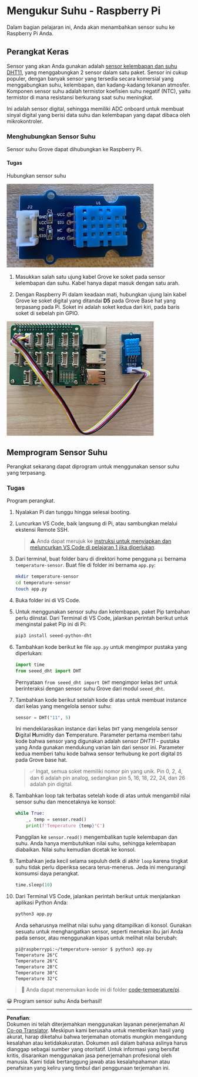 <!--
CO_OP_TRANSLATOR_METADATA:
{
  "original_hash": "7678f7c67b97ee52d5727496dcd7d346",
  "translation_date": "2025-08-28T01:40:16+00:00",
  "source_file": "2-farm/lessons/1-predict-plant-growth/pi-temp.md",
  "language_code": "id"
}
-->
# Mengukur Suhu - Raspberry Pi

Dalam bagian pelajaran ini, Anda akan menambahkan sensor suhu ke Raspberry Pi Anda.

## Perangkat Keras

Sensor yang akan Anda gunakan adalah [sensor kelembapan dan suhu DHT11](https://www.seeedstudio.com/Grove-Temperature-Humidity-Sensor-DHT11.html), yang menggabungkan 2 sensor dalam satu paket. Sensor ini cukup populer, dengan banyak sensor yang tersedia secara komersial yang menggabungkan suhu, kelembapan, dan kadang-kadang tekanan atmosfer. Komponen sensor suhu adalah termistor koefisien suhu negatif (NTC), yaitu termistor di mana resistansi berkurang saat suhu meningkat.

Ini adalah sensor digital, sehingga memiliki ADC onboard untuk membuat sinyal digital yang berisi data suhu dan kelembapan yang dapat dibaca oleh mikrokontroler.

### Menghubungkan Sensor Suhu

Sensor suhu Grove dapat dihubungkan ke Raspberry Pi.

#### Tugas

Hubungkan sensor suhu

![Sensor suhu Grove](../../../../../translated_images/grove-dht11.07f8eafceee170043efbb53e1d15722bd4e00fbaa9ff74290b57e9f66eb82c17.id.png)

1. Masukkan salah satu ujung kabel Grove ke soket pada sensor kelembapan dan suhu. Kabel hanya dapat masuk dengan satu arah.

1. Dengan Raspberry Pi dalam keadaan mati, hubungkan ujung lain kabel Grove ke soket digital yang ditandai **D5** pada Grove Base hat yang terpasang pada Pi. Soket ini adalah soket kedua dari kiri, pada baris soket di sebelah pin GPIO.

![Sensor suhu Grove terhubung ke soket A0](../../../../../translated_images/pi-temperature-sensor.3ff82fff672c8e565ef25a39d26d111de006b825a7e0867227ef4e7fbff8553c.id.png)

## Memprogram Sensor Suhu

Perangkat sekarang dapat diprogram untuk menggunakan sensor suhu yang terpasang.

### Tugas

Program perangkat.

1. Nyalakan Pi dan tunggu hingga selesai booting.

1. Luncurkan VS Code, baik langsung di Pi, atau sambungkan melalui ekstensi Remote SSH.

    > ⚠️ Anda dapat merujuk ke [instruksi untuk menyiapkan dan meluncurkan VS Code di pelajaran 1 jika diperlukan](../../../1-getting-started/lessons/1-introduction-to-iot/pi.md).

1. Dari terminal, buat folder baru di direktori home pengguna `pi` bernama `temperature-sensor`. Buat file di folder ini bernama `app.py`:

    ```sh
    mkdir temperature-sensor
    cd temperature-sensor
    touch app.py
    ```

1. Buka folder ini di VS Code.

1. Untuk menggunakan sensor suhu dan kelembapan, paket Pip tambahan perlu diinstal. Dari Terminal di VS Code, jalankan perintah berikut untuk menginstal paket Pip ini di Pi:

    ```sh
    pip3 install seeed-python-dht
    ```

1. Tambahkan kode berikut ke file `app.py` untuk mengimpor pustaka yang diperlukan:

    ```python
    import time
    from seeed_dht import DHT
    ```

    Pernyataan `from seeed_dht import DHT` mengimpor kelas `DHT` untuk berinteraksi dengan sensor suhu Grove dari modul `seeed_dht`.

1. Tambahkan kode berikut setelah kode di atas untuk membuat instance dari kelas yang mengelola sensor suhu:

    ```python
    sensor = DHT("11", 5)
    ```

    Ini mendeklarasikan instance dari kelas `DHT` yang mengelola sensor **D**igital **H**umidity dan **T**emperature. Parameter pertama memberi tahu kode bahwa sensor yang digunakan adalah sensor *DHT11* - pustaka yang Anda gunakan mendukung varian lain dari sensor ini. Parameter kedua memberi tahu kode bahwa sensor terhubung ke port digital `D5` pada Grove base hat.

    > ✅ Ingat, semua soket memiliki nomor pin yang unik. Pin 0, 2, 4, dan 6 adalah pin analog, sedangkan pin 5, 16, 18, 22, 24, dan 26 adalah pin digital.

1. Tambahkan loop tak terbatas setelah kode di atas untuk mengambil nilai sensor suhu dan mencetaknya ke konsol:

    ```python
    while True:
        _, temp = sensor.read()
        print(f'Temperature {temp}°C')
    ```

    Panggilan ke `sensor.read()` mengembalikan tuple kelembapan dan suhu. Anda hanya membutuhkan nilai suhu, sehingga kelembapan diabaikan. Nilai suhu kemudian dicetak ke konsol.

1. Tambahkan jeda kecil selama sepuluh detik di akhir `loop` karena tingkat suhu tidak perlu diperiksa secara terus-menerus. Jeda ini mengurangi konsumsi daya perangkat.

    ```python
    time.sleep(10)
    ```

1. Dari Terminal VS Code, jalankan perintah berikut untuk menjalankan aplikasi Python Anda:

    ```sh
    python3 app.py
    ```

    Anda seharusnya melihat nilai suhu yang ditampilkan di konsol. Gunakan sesuatu untuk menghangatkan sensor, seperti menekan ibu jari Anda pada sensor, atau menggunakan kipas untuk melihat nilai berubah:

    ```output
    pi@raspberrypi:~/temperature-sensor $ python3 app.py 
    Temperature 26°C
    Temperature 26°C
    Temperature 28°C
    Temperature 30°C
    Temperature 32°C
    ```

> 💁 Anda dapat menemukan kode ini di folder [code-temperature/pi](../../../../../2-farm/lessons/1-predict-plant-growth/code-temperature/pi).

😀 Program sensor suhu Anda berhasil!

---

**Penafian**:  
Dokumen ini telah diterjemahkan menggunakan layanan penerjemahan AI [Co-op Translator](https://github.com/Azure/co-op-translator). Meskipun kami berusaha untuk memberikan hasil yang akurat, harap diketahui bahwa terjemahan otomatis mungkin mengandung kesalahan atau ketidakakuratan. Dokumen asli dalam bahasa aslinya harus dianggap sebagai sumber yang otoritatif. Untuk informasi yang bersifat kritis, disarankan menggunakan jasa penerjemahan profesional oleh manusia. Kami tidak bertanggung jawab atas kesalahpahaman atau penafsiran yang keliru yang timbul dari penggunaan terjemahan ini.